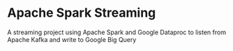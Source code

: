 # Apache Spark Streaming
A streaming project using Apache Spark and Google Dataproc to listen from Apache Kafka and write to Google Big Query
